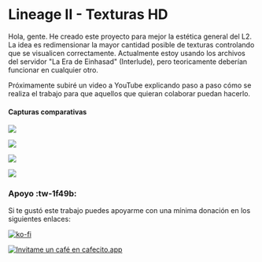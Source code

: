 # Lineage II - Texturas HD
Hola, gente. He creado este proyecto para mejor la estética general del L2. La idea es redimensionar la mayor cantidad posible de texturas controlando que se visualicen correctamente. Actualmente estoy usando los archivos del servidor "La Era de Einhasad" (Interlude), pero teoricamente deberían funcionar en cualquier otro.

Próximamente subiré un video a YouTube explicando paso a paso cómo se realiza el trabajo para que aquellos que quieran colaborar puedan hacerlo.

#### Capturas comparativas

![](https://i.postimg.cc/tJ1012cF/1.png)

![](https://i.postimg.cc/TP7fpLwM/2.png)

![](https://i.postimg.cc/ZYy45qz2/3.png)

![](https://i.postimg.cc/cC1RTzW8/Captura-de-pantalla-2024-03-16-045446.png)

### Apoyo :tw-1f49b:

Si te gustó este trabajo puedes apoyarme con una mínima donación en los siguientes enlaces:

[![ko-fi](https://ko-fi.com/img/githubbutton_sm.svg)](https://ko-fi.com/D1D6VQDN6)

[![Invitame un café en cafecito.app](https://cdn.cafecito.app/imgs/buttons/button_1.svg)](https://cafecito.app/nicash)
